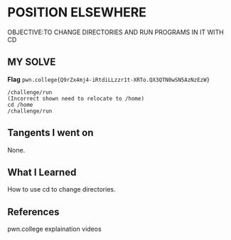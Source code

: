 # POSITION ELSEWHERE
OBJECTIVE:TO CHANGE DIRECTORIES AND RUN PROGRAMS IN IT WITH CD
## MY SOLVE
**Flag** `pwn.college{Q9rZx4mj4-iRtdiLLzzr1t-XRTo.QX3QTN0wSN5AzNzEzW}`
```
/challenge/run
(Incorrect shown need to relocate to /home)
cd /home
/challenge/run

```
## Tangents I went on
None.
## What I Learned
How to use cd to change directories.
## References
pwn.college explaination videos
